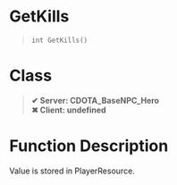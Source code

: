 # GetKills
> `int GetKills()`
# Class
> __✔ Server: CDOTA_BaseNPC_Hero__  
> __✖ Client: undefined__  
# Function Description
Value is stored in PlayerResource.

